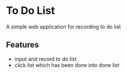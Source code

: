 # To Do List
A simple web application for recording to do list

## Features
- input and record to do list
- click list which has been done into done list